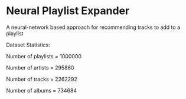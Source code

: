 # Neural Playlist Expander

A neural-network based approach for recommending tracks to add to a playlist

Dataset Statistics:

Number of playlists = 1000000

Number of artists = 295860

Number of tracks = 2262292

Number of albums = 734684
